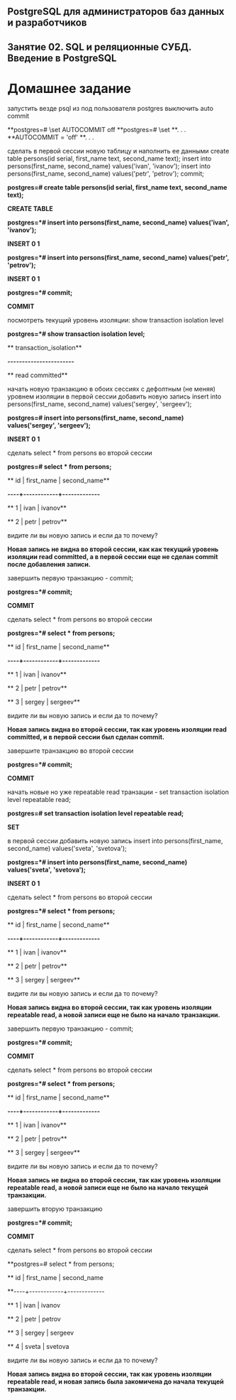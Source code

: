 ## PostgreSQL для администраторов баз данных и разработчиков
## Занятие 02. SQL и реляционные СУБД. Введение в PostgreSQL 
# Домашнее задание

запустить везде psql из под пользователя postgres
выключить auto commit

**postgres=# \set AUTOCOMMIT off
**postgres=# \set
**. . .
**AUTOCOMMIT = 'off'
**. . .

сделать в первой сессии новую таблицу и наполнить ее данными create table persons(id serial, first_name text, second_name text); 
insert into persons(first_name, second_name) values('ivan', 'ivanov'); 
insert into persons(first_name, second_name) values('petr', 'petrov'); commit;

**postgres=# create table persons(id serial, first_name text, second_name text);**

**CREATE TABLE**

**postgres=*# insert into persons(first_name, second_name) values('ivan', 'ivanov');**

**INSERT 0 1**

**postgres=*# insert into persons(first_name, second_name) values('petr', 'petrov');**

**INSERT 0 1**

**postgres=*# commit;**

**COMMIT**

посмотреть текущий уровень изоляции: show transaction isolation level

**postgres=*# show transaction isolation level;**

** transaction_isolation**

**-----------------------**

** read committed**

начать новую транзакцию в обоих сессиях с дефолтным (не меняя) уровнем изоляции
в первой сессии добавить новую запись insert into persons(first_name, second_name) values('sergey', 'sergeev');

**postgres=# insert into persons(first_name, second_name) values('sergey', 'sergeev');**

**INSERT 0 1**

сделать select * from persons во второй сессии

**postgres=# select * from persons;**

** id | first_name | second_name**

**----+------------+-------------**

**  1 | ivan       | ivanov**

**  2 | petr       | petrov**

видите ли вы новую запись и если да то почему?

**Новая запись не видна во второй сессии, как как текущий уровень изоляции read committed, а в первой сессии еще не сделан commit после добавления записи.**

завершить первую транзакцию - commit;

**postgres=*# commit;**

**COMMIT**

сделать select * from persons во второй сессии

**postgres=*# select * from persons;**

** id | first_name | second_name**

**----+------------+-------------**

**  1 | ivan       | ivanov**

**  2 | petr       | petrov**

**  3 | sergey     | sergeev**

видите ли вы новую запись и если да то почему?

**Новая запись видна во второй сессии, так как уровень изоляции read committed, и в первой сессии был сделан commit.**

завершите транзакцию во второй сессии

**postgres=*# commit;**

**COMMIT**

начать новые но уже repeatable read транзации - set transaction isolation level repeatable read;

**postgres=# set transaction isolation level repeatable read;**

**SET**

в первой сессии добавить новую запись insert into persons(first_name, second_name) values('sveta', 'svetova');

**postgres=*# insert into persons(first_name, second_name) values('sveta', 'svetova');**

**INSERT 0 1**

сделать select * from persons во второй сессии

**postgres=*# select * from persons;**

** id | first_name | second_name**

**----+------------+-------------**

**  1 | ivan       | ivanov**

**  2 | petr       | petrov**

**  3 | sergey     | sergeev**


видите ли вы новую запись и если да то почему?

**Новая запись видна во второй сессии, так как уровень изоляции repeatable read, а новой записи еще не было на начало транзакции.**

завершить первую транзакцию - commit;

**postgres=*# commit;**

**COMMIT**

сделать select * from persons во второй сессии

**postgres=*# select * from persons;**

** id | first_name | second_name**

**----+------------+-------------**

**  1 | ivan       | ivanov**

**  2 | petr       | petrov**

**  3 | sergey     | sergeev**


видите ли вы новую запись и если да то почему?

**Новая запись не видна во второй сессии, так как уровень изоляции repeatable read, а новой записи еще не было на начало текущей транзакции.**

завершить вторую транзакцию

**postgres=*# commit;**

**COMMIT**

сделать select * from persons во второй сессии

**postgres=# select * from persons;

** id | first_name | second_name

**----+------------+-------------

**  1 | ivan       | ivanov

**  2 | petr       | petrov

**  3 | sergey     | sergeev

**  4 | sveta      | svetova


видите ли вы новую запись и если да то почему?

**Новая запись видна во второй сессии, так как уровень изоляции repeatable read, и новая запись была закомичена до начала текущей транзакции.**


